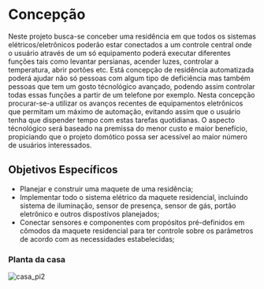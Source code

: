 # **Concepção**

Neste projeto busca-se conceber uma residência em que todos os sistemas elétricos/eletrônicos poderão estar conectados a um controle central onde o usuário através de um só equipamento poderá executar diferentes funções tais como levantar persianas, acender luzes, controlar a temperatura, abrir portões etc. Está concepção de residência automatizada poderá ajudar não só pessoas com algum tipo de deficiência mas também pessoas que tem um gosto técnológico avançado, podendo assim controlar todas essas funções a partir de um telefone por exemplo. Nesta concepção procurar-se-a utilizar os avanços recentes de equipamentos eletrônicos que permitam um máximo de automação, evitando assim que o usuário tenha que dispender tempo com estas tarefas quotidianas. O aspecto técnológico será baseado na premissa do menor custo e maior benefício, propiciando que o projeto domótico possa ser acessível ao maior número de usuários interessados.

## **Objetivos Específicos**

* Planejar e construir uma maquete de uma residência;
* Implementar todo o sistema elétrico da maquete residencial, incluindo sistema de iluminação, sensor de presença, sensor de gás, portão eletrônico e outros dispostivos planejados;
* Conectar sensores e componentes com propósitos pré-definidos em cômodos da maquete residencial para ter controle sobre os parâmetros de acordo com as necessidades estabelecidas;

### Planta da casa

![casa_pi2](https://user-images.githubusercontent.com/84546006/123335349-b48df400-d51a-11eb-9b62-9690ec598bd8.png)
